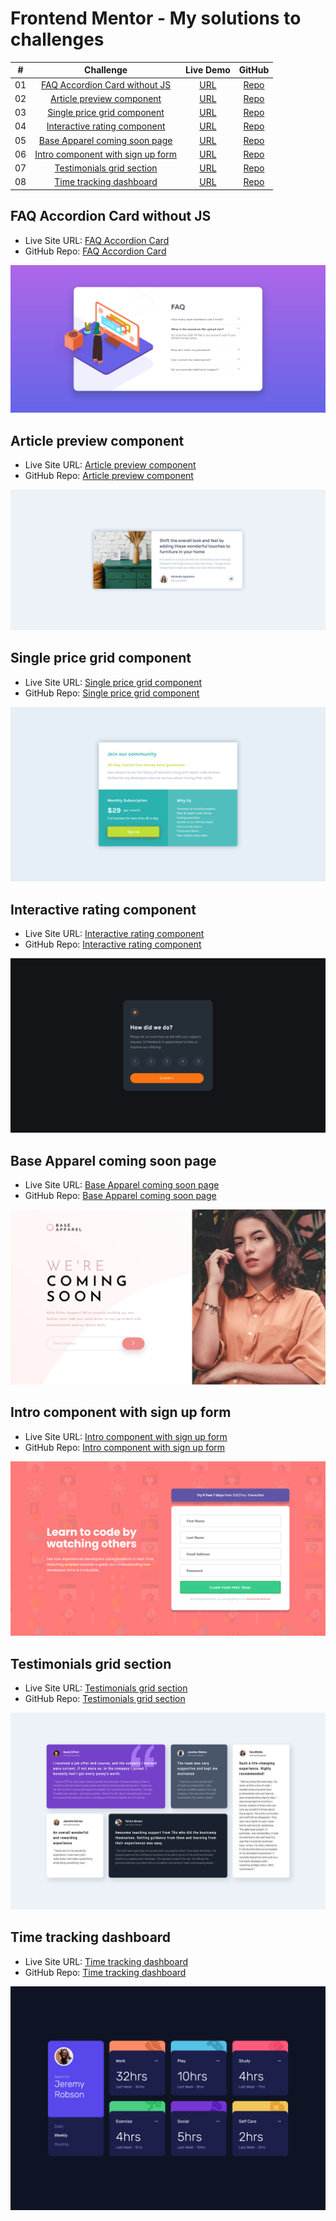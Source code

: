 # Frontend Mentor - My solutions to challenges

|  #  |                                Challenge                                |                              Live Demo                              |                                                       GitHub                                                       |
| :-: | :---------------------------------------------------------------------: | :-----------------------------------------------------------------: | :----------------------------------------------------------------------------------------------------------------: |
| 01  |     [FAQ Accordion Card without JS](#faq-accordion-card-without-js)     |       [URL](https://faq-accordion-card-delta-ten.vercel.app/)       |         [Repo](https://github.com/AndyGuit/frontend-mentor-challenges/tree/master/faq-accordion-card-main)         |
| 02  |         [Article preview component](#article-preview-component)         |     [URL](https://article-preview-component-brown.vercel.app/)      |    [Repo](https://github.com/AndyGuit/frontend-mentor-challenges/tree/master/article-preview-component-master)     |
| 03  |       [Single price grid component](#single-price-grid-component)       |   [URL](https://single-price-grid-component-lime-one.vercel.app/)   |   [Repo](https://github.com/AndyGuit/frontend-mentor-challenges/tree/master/single-price-grid-component-master)    |
| 04  |      [Interactive rating component](#interactive-rating-component)      | [URL](https://interactive-rating-component-lovat-theta.vercel.app/) |    [Repo](https://github.com/AndyGuit/frontend-mentor-challenges/tree/master/interactive-rating-component-main)    |
| 05  |     [Base Apparel coming soon page](#base-apparel-coming-soon-page)     |    [URL](https://base-apparel-coming-soon-two-tawny.vercel.app/)    |     [Repo](https://github.com/AndyGuit/frontend-mentor-challenges/tree/master/base-apparel-coming-soon-master)     |
| 06  | [Intro component with sign up form](#intro-component-with-sign-up-form) |  [URL](https://intro-component-with-signup-form-omega.vercel.app/)  | [Repo](https://github.com/AndyGuit/frontend-mentor-challenges/tree/master/intro-component-with-signup-form-master) |
| 07  |         [Testimonials grid section](#testimonials-grid-section)         |  [URL](https://intro-component-with-signup-form-omega.vercel.app/)  | [Repo](https://github.com/AndyGuit/frontend-mentor-challenges/tree/master/intro-component-with-signup-form-master) |
| 08  |           [Time tracking dashboard](#time-tracking-dashboard)           |    [URL](https://time-tracking-dashboard-eight-rho.vercel.app/)     |      [Repo](https://github.com/AndyGuit/frontend-mentor-challenges/tree/master/time-tracking-dashboard-main)       |

## FAQ Accordion Card without JS

- Live Site URL: [FAQ Accordion Card](https://faq-accordion-card-delta-ten.vercel.app/)
- GitHub Repo: [FAQ Accordion Card](https://github.com/AndyGuit/frontend-mentor-challenges/tree/master/faq-accordion-card-main)

![Desktop](faq-accordion-card-main/solution_desktop.jpg)

## Article preview component

- Live Site URL: [Article preview component](https://article-preview-component-brown.vercel.app/)
- GitHub Repo: [Article preview component](https://github.com/AndyGuit/frontend-mentor-challenges/tree/master/article-preview-component-master)

![Desktop](article-preview-component-master/solution_desktop.jpg)

## Single price grid component

- Live Site URL: [Single price grid component](https://single-price-grid-component-lime-one.vercel.app/)
- GitHub Repo: [Single price grid component](https://github.com/AndyGuit/frontend-mentor-challenges/tree/master/single-price-grid-component-master)

![Desktop](single-price-grid-component-master/solution_desktop.jpg)

## Interactive rating component

- Live Site URL: [Interactive rating component](https://interactive-rating-component-lovat-theta.vercel.app/)
- GitHub Repo: [Interactive rating component](https://github.com/AndyGuit/frontend-mentor-challenges/tree/master/interactive-rating-component-main)

![Desktop](interactive-rating-component-main/solution_desktop.jpg)

## Base Apparel coming soon page

- Live Site URL: [Base Apparel coming soon page](https://base-apparel-coming-soon-two-tawny.vercel.app/)
- GitHub Repo: [Base Apparel coming soon page](https://github.com/AndyGuit/frontend-mentor-challenges/tree/master/base-apparel-coming-soon-master)

![Desktop](base-apparel-coming-soon-master/solution_desktop.jpg)

## Intro component with sign up form

- Live Site URL: [Intro component with sign up form](https://intro-component-with-signup-form-omega.vercel.app/)
- GitHub Repo: [Intro component with sign up form](https://github.com/AndyGuit/frontend-mentor-challenges/tree/master/intro-component-with-signup-form-master)

![Desktop](intro-component-with-signup-form-master/solution_desktop.jpg)

## Testimonials grid section

- Live Site URL: [Testimonials grid section](https://testimonials-grid-section-main-seven-blush.vercel.app/)
- GitHub Repo: [Testimonials grid section](https://github.com/AndyGuit/frontend-mentor-challenges/tree/master/testimonials-grid-section-main)

![Desktop](testimonials-grid-section-main/solution_desktop.jpg)

## Time tracking dashboard

- Live Site URL: [Time tracking dashboard](https://time-tracking-dashboard-eight-rho.vercel.app/)
- GitHub Repo: [Time tracking dashboard](https://github.com/AndyGuit/frontend-mentor-challenges/tree/master/time-tracking-dashboard-main)

![Desktop](time-tracking-dashboard-main/solution_desktop.jpg)
